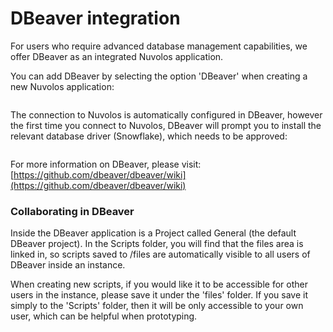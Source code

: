 # DBeaver integration

For users who require advanced database management capabilities, we offer DBeaver as an integrated Nuvolos application.

You can add DBeaver by selecting the option 'DBeaver' when creating a new Nuvolos application:

<figure><img src="../../.gitbook/assets/Screenshot 2023-01-12 at 13.36.33.png" alt=""><figcaption></figcaption></figure>

The connection to Nuvolos is automatically configured in DBeaver, however the first time you connect to Nuvolos, DBeaver will prompt you to install the relevant database driver (Snowflake), which needs to be approved:

<figure><img src="../../.gitbook/assets/Screenshot 2023-01-12 at 13.48.03.png" alt=""><figcaption></figcaption></figure>

For more information on DBeaver, please visit: [https://github.com/dbeaver/dbeaver/wiki](https://github.com/dbeaver/dbeaver/wiki)

### Collaborating in DBeaver

Inside the DBeaver application is a Project called General (the default DBeaver project). In the Scripts folder, you will find that the files area is linked in, so scripts saved to /files are automatically visible to all users of DBeaver inside an instance.

When creating new scripts, if you would like it to be accessible for other users in the instance, please save it under the 'files' folder. If you save it simply to the 'Scripts' folder, then it will be only accessible to your own user, which can be helpful when prototyping.
